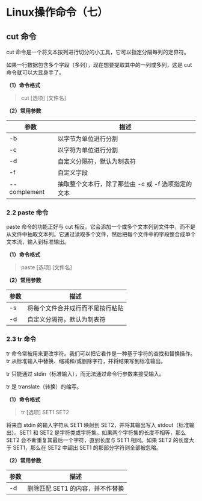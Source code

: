 # Linux操作命令（七）

## cut 命令

cut 命令是一个将文本按列进行切分的小工具，它可以指定分隔每列的定界符。

如果一行数据包含多个字段（多列），现在想要提取其中的一列或多列，这是 cut 命令就可以大显身手了。

**（1）命令格式**

> cut [选项] [文件名]

**（2）常用参数**

| 参数         | 描述                                               |
| ------------ | -------------------------------------------------- |
| -b           | 以字节为单位进行分割                               |
| -c           | 以字符为单位进行分割                               |
| -d           | 自定义分隔符，默认为制表符                         |
| -f           | 自定义字段                                         |
| --complement | 抽取整个文本行，除了那些由 -c 或 -f 选项指定的文本 |

### 2.2 paste 命令

paste 命令的功能正好与 cut 相反。它会添加一个或多个文本列到文件中，而不是从文件中抽取文本列。它通过读取多个文件，然后把每个文件中的字段整合成单个文本流，输入到标准输出。

**（1）命令格式**

> paste [选项] [文件名]

**（2）常用参数**

| 参数 | 描述                             |
| ---- | -------------------------------- |
| -s   | 将每个文件合并成行而不是按行粘贴 |
| -d   | 自定义分隔符，默认为制表符       |

### 2.3 tr 命令

tr 命令常被用来更改字符。我们可以把它看作是一种基于字符的查找和替换操作。tr 从标准输入中替换、缩减和/或删除字符，并将结果写到标准输出。

tr 只能通过 stdin（标准输入），而无法通过命令行参数来接受输入。

tr 是 translate（转换）的缩写。

**（1）命令格式**

> tr [选项] SET1 SET2

将来自 stdin 的输入字符从 SET1 映射到 SET2，并将其输出写入 stdout（标准输出）。SET1 和 SET2 是字符类或字符集。如果两个字符集的长度不相等，那么 SET2 会不断重复其最后一个字符，直到长度与 SET1 相同。如果 SET2 的长度大于 SET1，那么在 SET2 中超出 SET1 的那部分字符则全部被忽略。

**（2）常用参数**

| 参数 | 描述                             |
| ---- | -------------------------------- |
| -d   | 删除匹配 SET1 的内容，并不作替换 |